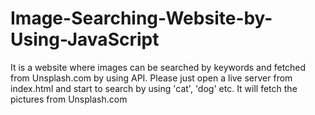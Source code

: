 # Image-Searching-Website-by-Using-JavaScript
It is a website where images can be searched by keywords and fetched from Unsplash.com by using API. Please just open a live server from index.html and start to search by using 'cat', 'dog' etc. It will fetch the pictures from Unsplash.com
